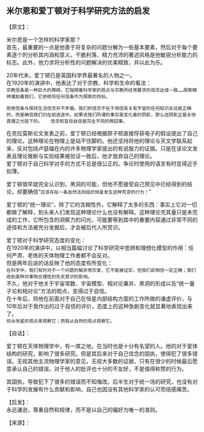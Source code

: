 ## 米尔恩和爱丁顿对于科学研究方法的启发

【原文】：

米尔恩是一个怎样的科学家那？  
首先，最重要的一点是他善于将复杂的问题分解为一些基本要素，然后对于每个要素逐个的分析其内涵和意义。干脆利落、精力充沛的著述风格是他敏锐分析能力的标志。此外，他力求将分析性的问题解决的优美精致，并以此为乐。  

20年代末，爱丁顿已是英国科学界最著名的人物之一。  
在1920年的演讲中，他表达了对于宗教、科学和生命的看法：  
  `宗教信条是一种巨大的障碍，它阻碍着科学家的观点与宗教所经常要求的观念达成一致……探索精神激励着我们，它拒绝将任何信条作为探索的目标。`   

  `拒绝信条与保持生活信念并不矛盾。我们的信念不在于相信有关有宇宙的任何知识永远是正确的，而是确信我们仍在前进途中。如果说我们所谓的事实是变化着的阴影，那么这阴影正是永恒真理之光投下的。  
  信念和盲目自信是完全不同的两回事。  `

在克拉莫斯论文发表之前，爱丁顿已经根据原子核直接俘获电子的假设提出了自己的理论。这种理论在物理上是站不住脚的。他还坚持将他的理论与天文学联系起来，反对包括卢瑟福在内的许多物理学家提出的有说服力的证据。只是在该论文发表且理论推断与实验结果被验证一致后，他才放弃自己的理论。  
爱丁顿对于自己科学对手的方式不总是很公正的。争论时使用的语言有时显得近乎刻薄。  

爱丁顿很早就完全认识到，黑洞的可能，但他不愿接受自己预见中已经得到的结论，却要确信“`应该存在一条自然法则组织恒星发生这种荒谬的行为！`”  

爱丁顿的“统一理论”，除了它的含糊性外，它解释了太多的东西：事实上它对一切都做了解释，到头来人们发现这种理论什么也没有解释。这种理论充其量只是未完成的工作，它所包含的洞察力的闪光，可能要等到其中的重要内容通过非常不同的途径和方法被充分发掘后，才会被后代人所赏识。

爱丁顿对于科学研究态度的变化：  
在1920年的演讲中，以相当篇幅讨论了科学研究中思辨和理想化模型的作用：任何严肃、老练的天体物理工作者都不会反对。  
但是两年后说的话反映了他的态度有所变化：  
  `在科学中，我们有时对于一个问题的解非常珍爱，它不能被证实，但我们却相信一定正确；我们收到某种对事物合理性的先天意识的影响。`  
不久，他对于他关于宇宙常数、宇宙模型、相对论兼并、黑洞的形成以及“统一量子论和相对论”方法的观点，变得过于自信。  
在十年后，将他在前面对于自己在恒星内部结构方面的工作所做的谦虚评价，与10年后对于我作出的过于自信的评价，态度上的这种急剧变化就显著地表现出来了。  
    `你从恒星的观点来观察它；而我从自然的观点观察它。`


【自话】：

爱丁顿在天体物理学中，有一席之地，在当时也是十分有名望的人。他的对于星体结构的研究，影响了很多研究。但是其后来对于自己信念的固执，使得犯了很多错误。无视其他主流物理学家的意见，无视大多数的证据，只有在很少的时候最后愿意承认自己的错误。对于他人的批评也十分的不友好，不是值得称赞的行为。  

其固执，导致犯下了很多的错误而不知悔改。后半生对于统一场的研究，也没有对于科学的发展有什么贡献和影响，自己也因没有其他科学家的认可而倍感痛苦。

【启发】：  
永远谦逊，尊重自然和规律，而不是以自己的偏好为唯一的准则。

【来源】：
